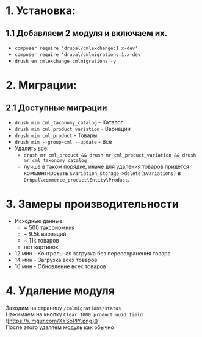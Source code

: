 # 1. Установка:
## 1.1 Добавляем 2 модуля и включаем их.
 * `composer require 'drupal/cmlexchange:1.x-dev'`
 * `composer require 'drupal/cmlmigrations:1.x-dev'`
 * `drush en cmlexchange cmlmigrations -y`

# 2. Миграции:

## 2.1 Доступные миграции
 * `drush mim cml_taxonomy_catalog` - Каталог
 * `drush mim cml_product_variation` - Вариации
 * `drush mim cml_product` - Товары
 * `drush mim --group=cml --update` - Всё
 * Удалить всё: 
   * `drush mr cml_product && drush mr cml_product_variation && drush mr cml_taxonomy_catalog`
   * лучше в таком порядке, иначе для удаления товаров придётся комментировать `$variation_storage->delete($variations)` в `Drupal\commerce_product\Entity\Product`.

# 3. Замеры производительности
 * Исходные данные:
   * ~ 500 таксономния
   * ~ 9.5k вариаций
   * ~ 11k товаров
   * нет картинок
 * 12 мин - Контрольная загрузка без пересохранения товара 
 * 14 мин - Загрузка всех товаров 
 * 16 мин - Обновление всех товаров

# 4. Удаление модуля

Заходим на страницу `/cmlmigrations/status`  
Нажимаем на кнопку `Clear 1000 product_uuid field`  
![https://i.imgur.com/XYSoPIY.png]()    
После этого удаляем модуль как обычно  

